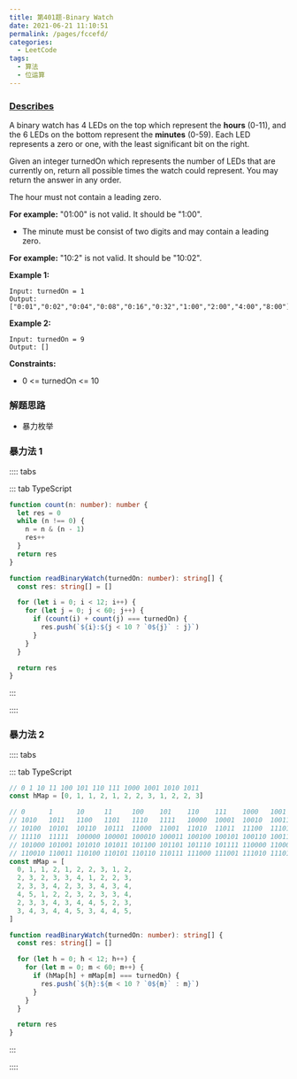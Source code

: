 ```yaml
---
title: 第401题-Binary Watch
date: 2021-06-21 11:10:51
permalink: /pages/fccefd/
categories:
  - LeetCode
tags:
  - 算法
  - 位运算
---
```


### [Describes](https://leetcode-cn.com/problems/binary-watch/)

A binary watch has <span class="span-shadow">4 LEDs</span> on the top which represent the **hours** (0-11), and the <span class="span-shadow">6 LEDs</span> on the bottom represent the **minutes** (0-59). Each LED represents a <span class="span-shadow">zero</span> or <span class="span-shadow">one</span>, with the least significant bit on the right.

Given an integer turnedOn which represents the number of LEDs that are currently on, return all possible times the watch could represent. You may return the answer in any order.

The hour must not contain a leading zero.

**For example:** "01:00" is not valid. It should be "1:00".

- The minute must be consist of two digits and may contain a leading zero.

**For example:** "10:2" is not valid. It should be "10:02".

<!-- more -->

**Example 1:**

```
Input: turnedOn = 1
Output: ["0:01","0:02","0:04","0:08","0:16","0:32","1:00","2:00","4:00","8:00"]
```

**Example 2:**

```
Input: turnedOn = 9
Output: []
```

**Constraints:**

- <span class="span-shadow">0 <= turnedOn <= 10</span>

### 解题思路

- 暴力枚举

### 暴力法 1

:::: tabs

::: tab TypeScript

```TypeScript
function count(n: number): number {
  let res = 0
  while (n !== 0) {
    n = n & (n - 1)
    res++
  }
  return res
}

function readBinaryWatch(turnedOn: number): string[] {
  const res: string[] = []

  for (let i = 0; i < 12; i++) {
    for (let j = 0; j < 60; j++) {
      if (count(i) + count(j) === turnedOn) {
        res.push(`${i}:${j < 10 ? `0${j}` : j}`)
      }
    }
  }

  return res
}
```

:::

::::

### 暴力法 2

:::: tabs

::: tab TypeScript

```TypeScript
// 0 1 10 11 100 101 110 111 1000 1001 1010 1011
const hMap = [0, 1, 1, 2, 1, 2, 2, 3, 1, 2, 2, 3]

// 0      1      10     11     100    101    110    111    1000   1001
// 1010   1011   1100   1101   1110   1111   10000  10001  10010  10011
// 10100  10101  10110  10111  11000  11001  11010  11011  11100  11101
// 11110  11111  100000 100001 100010 100011 100100 100101 100110 100111
// 101000 101001 101010 101011 101100 101101 101110 101111 110000 110001
// 110010 110011 110100 110101 110110 110111 111000 111001 111010 111011
const mMap = [
  0, 1, 1, 2, 1, 2, 2, 3, 1, 2,
  2, 3, 2, 3, 3, 4, 1, 2, 2, 3,
  2, 3, 3, 4, 2, 3, 3, 4, 3, 4,
  4, 5, 1, 2, 2, 3, 2, 3, 3, 4,
  2, 3, 3, 4, 3, 4, 4, 5, 2, 3,
  3, 4, 3, 4, 4, 5, 3, 4, 4, 5,
]

function readBinaryWatch(turnedOn: number): string[] {
  const res: string[] = []

  for (let h = 0; h < 12; h++) {
    for (let m = 0; m < 60; m++) {
      if (hMap[h] + mMap[m] === turnedOn) {
        res.push(`${h}:${m < 10 ? `0${m}` : m}`)
      }
    }
  }

  return res
}
```

:::

::::
